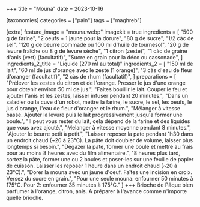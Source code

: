 +++
title = "Mouna"
date = 2023-10-16

[taxonomies]
categories = ["pain"]
tags = ["maghreb"]

[extra]
feature_image = "mouna.webp"
imagekit = true
ingredients = [
  "500 g de farine",
  "2 oeufs + 1 jaune pour la dorure",
  "80 g de sucre",
  "1/2 càc de sel",
  "120 g de beurre pommade ou 100 ml d'huile de tournesol",
  "20 g de levure fraîche ou 8 g de levure sèche",
  "1 citron (zeste)",
  "1 càc de graine d'anis (vert) (facultatif)",
  "Sucre en grain pour la déco ou cassonade",
]
ingredients_2_title = "Liquide (270 ml au total)"
ingredients_2 = [
    "150 ml de lait",
    "60 ml de jus d'orange avec le zeste (1 orange)",
    "3 càs d'eau de fleur d'oranger (facultatif)",
    "2 càs de rhum (facultatif)",
]
preparations = [
  "Prélever les zestes du citron et de l'orange. Presser le jus d'une orange pour obtenir environ 50 ml de jus.",
  "Faites bouillir le lait. Couper le feu et ajouter l'anis et les zestes, laisser infuser pendant 20 minutes.",
  "Dans un saladier ou la cuve d'un robot, mettre la farine, le sucre, le sel, les oeufs, le jus d'orange, l'eau de fleur d'oranger et le rhum.",
  "Mélanger à vitesse basse. Ajouter la levure puis le lait progressivement jusqu'a former une boule.",
  "Il peut vous rester du lait, cela dépend de la farine et des liquides que vous avez ajouté.",
  "Melanger à vitesse moyenne pendant 8 minutes.",
  "Ajouter le beurre petit à petit.",
  "Laisser reposer la pate pendant 1h30 dans un endroit chaud (~20 à 23°C). La pâte doit doubler de volume, laisser plus longtemps si besoin.",
  "Dégazer la pate, former une boule et mettre au frais pour au moins 8 heures avec du film alimentaire.",
  "8 heures plus tard, sortez la pâte, former une ou 2 boules et poser-les sur une feuille de papier de cuisson. Laisser les reposer 1 heure dans un endroit chaud (~20 à 23°C).",
  "Dorer la mouna avec un jaune d'oeuf. Faîtes une incision en croix. Versez du sucre en grain.",
  "Pour une seule mouna: enfourner 50 minutes à 175°C. Pour 2: enfourner 35 minutes à 175°C."
]
+++
Brioche de Pâque bien parfumer à l'orange, citron, anis. A préparer à l'avance comme n'importe quelle brioche.

